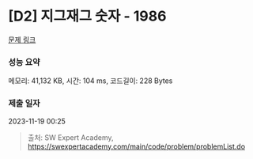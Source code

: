 # [D2] 지그재그 숫자 - 1986 

[문제 링크](https://swexpertacademy.com/main/code/problem/problemDetail.do?contestProbId=AV5PxmBqAe8DFAUq) 

### 성능 요약

메모리: 41,132 KB, 시간: 104 ms, 코드길이: 228 Bytes

### 제출 일자

2023-11-19 00:25



> 출처: SW Expert Academy, https://swexpertacademy.com/main/code/problem/problemList.do